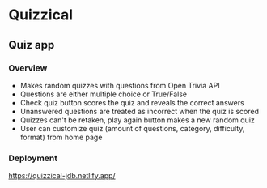 # Quizzical

## Quiz app

### Overview
- Makes random quizzes with questions from Open Trivia API
- Questions are either multiple choice or True/False
- Check quiz button scores the quiz and reveals the correct answers
- Unanswered questions are treated as incorrect when the quiz is scored
- Quizzes can't be retaken, play again button makes a new random quiz
- User can customize quiz (amount of questions, category, difficulty, format) from home page

### Deployment
https://quizzical-jdb.netlify.app/
